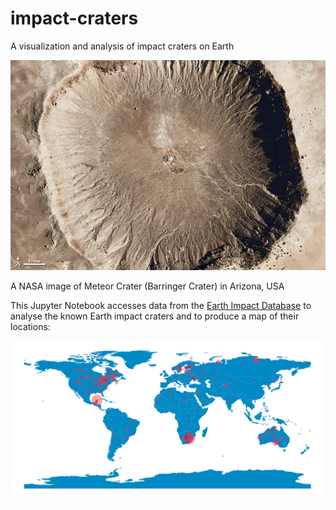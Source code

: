 # impact-craters
A visualization and analysis of impact craters on Earth

![Meteor crater, AZ, USA](meteorcrater_aer_2007158.jpg)

A NASA image of Meteor Crater (Barringer Crater) in Arizona, USA

This Jupyter Notebook accesses data from the [Earth Impact Database](http://www.passc.net/EarthImpactDatabase/New%20website_05-2018/Index.html) to analyse the known Earth impact craters and to produce a map of their locations:

![Map of Earth impact craters](earth-impact-events.png)
